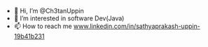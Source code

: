 - 👋 Hi, I’m @Ch3tanUppin
- 👀 I’m interested in software Dev(Java)
- 📫 How to reach me www.linkedin.com/in/sathyaprakash-uppin-19b41b231

<!---
Ch3tanUppin/Ch3tanUppin is a ✨ special ✨ repository because its `README.md` (this file) appears on your GitHub profile.
You can click the Preview link to take a look at your changes.
--->
